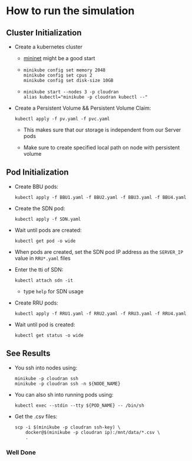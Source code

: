 
# How to run the simulation

## Cluster Initialization

* Create a kubernetes cluster
    * [mininet](http://mininet.org/download/) might be a good start
    * ```
      minikube config set memory 2048
      minikube config set cpus 2
      minikube config set disk-size 10GB
      ```
    * ```
      minikube start --nodes 3 -p cloudran
      alias kubectl="minikube -p cloudran kubectl --"
      ```

* Create a Persistent Volume && Persistent Volume Claim:
    ```
    kubectl apply -f pv.yaml -f pvc.yaml
    ```
    * This makes sure that our storage is independent from our Server pods
    
    * Make sure to create specified local path on node with persistent volume

## Pod Initialization
* Create BBU pods:
    ```
    kubectl apply -f BBU1.yaml -f BBU2.yaml -f BBU3.yaml -f BBU4.yaml
    ```

* Create the SDN pod:
    ```
    kubectl apply -f SDN.yaml
    ```

* Wait until pods are created:
    ```
    kubectl get pod -o wide
    ```

* When pods are created, set the SDN pod IP address as the `SERVER_IP` value in `RRU*.yaml` files

* Enter the tti of SDN:
    ```
    kubectl attach sdn -it
    ```
    * type `help` for SDN usage

* Create RRU pods:
    ```
    kubectl apply -f RRU1.yaml -f RRU2.yaml -f RRU3.yaml -f RRU4.yaml
    ```

* Wait until pod is created:
    ```
    kubectl get status -o wide
    ```

## See Results
* You ssh into nodes using:
    ```
    minikube -p cloudran ssh
    minikube -p cloudran ssh -n ${NODE_NAME}
    ```
* You can also sh into running pods using:
    ```
    kubectl exec --stdin --tty ${POD_NAME} -- /bin/sh
    ```
* Get the .csv files:
    ```
    scp -i $(minikube -p cloudran ssh-key) \
        docker@$(minikube -p cloudran ip):/mnt/data/*.csv \
        .
    ```

### Well Done
